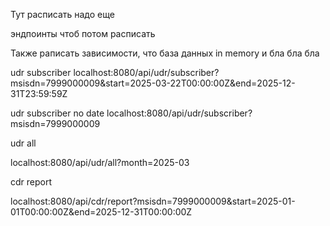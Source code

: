 Тут расписать надо еще

эндпоинты чтоб потом расписать

Также раписать зависимости, что база данных in memory и бла бла бла

udr subscriber
localhost:8080/api/udr/subscriber?msisdn=7999000009&start=2025-03-22T00:00:00Z&end=2025-12-31T23:59:59Z

udr subscriber no date
localhost:8080/api/udr/subscriber?msisdn=7999000009

udr all

localhost:8080/api/udr/all?month=2025-03

cdr report

localhost:8080/api/cdr/report?msisdn=7999000009&start=2025-01-01T00:00:00Z&end=2025-12-31T00:00:00Z